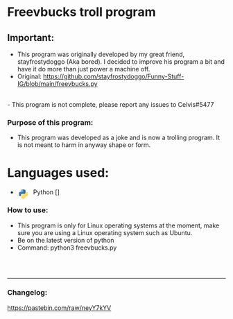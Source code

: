 # Freevbucks troll program

## Important:

- This program was originally developed by my great friend, stayfrostydoggo (Aka bored). I decided to improve his program a bit and have it do more than just power a machine off.
- Original: https://github.com/stayfrostydoggo/Funny-Stuff-IG/blob/main/freevbucks.py
<br />
- This program is not complete, please report any issues to Celvis#5477

### Purpose of this program:
- This program was developed as a joke and is now a trolling program. It is not meant to harm in anyway shape or form.

# Languages used:
- Python
[<img align="left" alt="Python" width="26px" src="https://raw.githubusercontent.com/devicons/devicon/master/icons/python/python-original.svg" style="padding-right:10px;" />]

### How to use:
- This program is only for Linux operating systems at the moment, make sure you are using a Linux operating system such as Ubuntu.
- Be on the latest version of python
- Command: python3 freevbucks.py

<br />
<br />

---

### Changelog:
https://pastebin.com/raw/neyY7kYV
